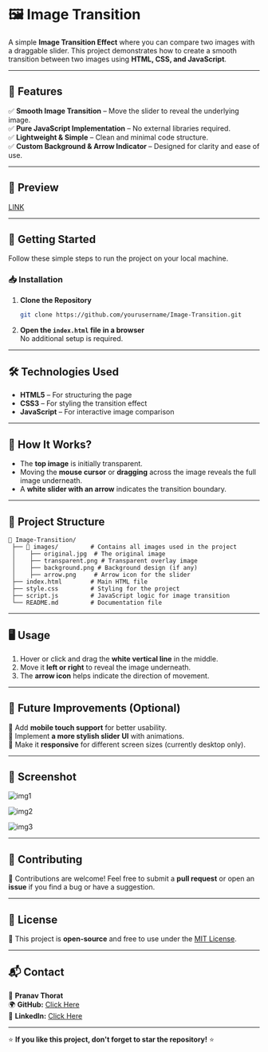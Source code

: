 # 🖼️ Image Transition

A simple **Image Transition Effect** where you can compare two images with a draggable slider. This project demonstrates how to create a smooth transition between two images using **HTML, CSS, and JavaScript**.

---

## 📌 Features

✅ **Smooth Image Transition** – Move the slider to reveal the underlying image.  
✅ **Pure JavaScript Implementation** – No external libraries required.  
✅ **Lightweight & Simple** – Clean and minimal code structure.  
✅ **Custom Background & Arrow Indicator** – Designed for clarity and ease of use.  

---

## 🎥 Preview

[LINK](https://image-transition-pi.vercel.app/)  


---

## 🚀 Getting Started

Follow these simple steps to run the project on your local machine.

### 📥 Installation

1. **Clone the Repository**  
   ```sh
   git clone https://github.com/yourusername/Image-Transition.git
   ```
2. **Open the `index.html` file in a browser**  
   No additional setup is required.

---

## 🛠️ Technologies Used

- **HTML5** – For structuring the page  
- **CSS3** – For styling the transition effect  
- **JavaScript** – For interactive image comparison  

---

## 📌 How It Works?

- The **top image** is initially transparent.
- Moving the **mouse cursor** or **dragging** across the image reveals the full image underneath.
- A **white slider with an arrow** indicates the transition boundary.

---

## 📂 Project Structure

```
📁 Image-Transition/
 ├── 📂 images/         # Contains all images used in the project
 │    ├── original.jpg  # The original image
 │    ├── transparent.png # Transparent overlay image
 │    ├── background.png # Background design (if any)
 │    ├── arrow.png     # Arrow icon for the slider
 ├── index.html        # Main HTML file
 ├── style.css         # Styling for the project
 ├── script.js         # JavaScript logic for image transition
 └── README.md         # Documentation file
```

---

## 🖥️ Usage

1. Hover or click and drag the **white vertical line** in the middle.  
2. Move it **left or right** to reveal the image underneath.  
3. The **arrow icon** helps indicate the direction of movement.

---

## 🎯 Future Improvements (Optional)

🔹 Add **mobile touch support** for better usability.  
🔹 Implement **a more stylish slider UI** with animations.  
🔹 Make it **responsive** for different screen sizes (currently desktop only).  

---

## 🎨 Screenshot

![img1](https://github.com/user-attachments/assets/7a8f1e7c-7a96-4c6a-abcb-180c9439af26)

![img2](https://github.com/user-attachments/assets/8fb8166b-2886-418e-9c79-87387bb1d044)

![img3](https://github.com/user-attachments/assets/0f4cec7c-9350-4c13-8017-5e48f8090fcb)

---

## 🤝 Contributing

🙌 Contributions are welcome! Feel free to submit a **pull request** or open an **issue** if you find a bug or have a suggestion.

---

## 📜 License

🔖 This project is **open-source** and free to use under the [MIT License](LICENSE).

---

## 📬 Contact

💬 **Pranav Thorat**  
🌍 **GitHub:** [Click Here](https://github.com/PranavThorat1432)  
💼 **LinkedIn:** [Click Here](https://linkedin.com/in/curiouspranavthorat/)  


---

⭐ **If you like this project, don't forget to star the repository!** ⭐
